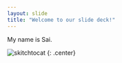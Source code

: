 ```yaml
---
layout: slide
title: "Welcome to our slide deck!"
---
```


My name is Sai.

![skitchtocat](https://octodex.github.com/images/skitchtocat.png)
{: .center}
